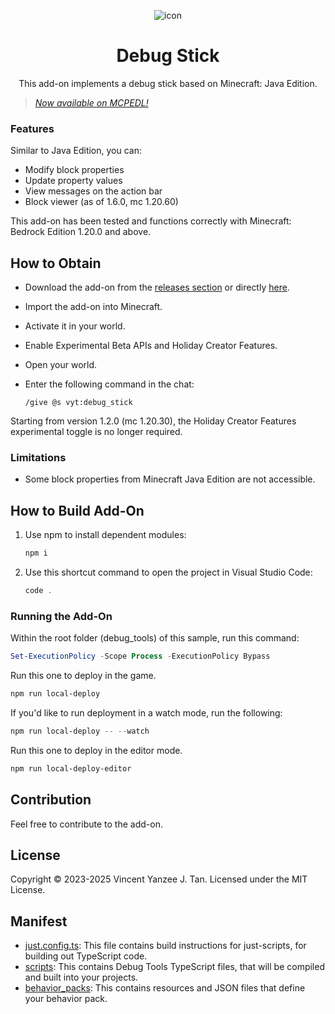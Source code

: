 <div align="center">

![icon](pack/pack_icon.png)

# Debug Stick

This add-on implements a debug stick based on Minecraft: Java Edition.

</div>

> [*Now available on MCPEDL!*](https://mcpedl.com/debug-stick/)

### Features

Similar to Java Edition, you can:

- Modify block properties
- Update property values
- View messages on the action bar
- Block viewer (as of 1.6.0, mc 1.20.60)

This add-on has been tested and functions correctly with Minecraft: Bedrock
Edition 1.20.0 and above.

## How to Obtain

- Download the add-on from the [releases section][releases] or directly [here][dl].
- Import the add-on into Minecraft.
- Activate it in your world.
- Enable Experimental Beta APIs and Holiday Creator Features.
- Open your world.
- Enter the following command in the chat:

    ```text
    /give @s vyt:debug_stick
    ```

Starting from version 1.2.0 (mc 1.20.30), the Holiday Creator Features
experimental toggle is no longer required.

### Limitations

- Some block properties from Minecraft Java Edition are not accessible.


## How to Build Add-On

1. Use npm to install dependent modules:

   ```powershell
   npm i
   ```

1. Use this shortcut command to open the project in Visual Studio Code:

   ```powershell
   code .
   ```

### Running the Add-On

Within the root folder (debug_tools) of this sample, run this command:

```powershell
Set-ExecutionPolicy -Scope Process -ExecutionPolicy Bypass
```

Run this one to deploy in the game.

```powershell
npm run local-deploy
```

If you'd like to run deployment in a watch mode, run the following:

```powershell
npm run local-deploy -- --watch
```

Run this one to deploy in the editor mode.

```powershell
npm run local-deploy-editor
```

## Contribution

Feel free to contribute to the add-on.

## License

Copyright &copy; 2023-2025 Vincent Yanzee J. Tan. Licensed under the MIT License.

[releases]: https://github.com/vytdev/debug-stick/releases
[dl]: https://github.com/vytdev/debug-stick/releases/latest/download/debug-stick.mcpack

## Manifest

- [just.config.ts](https://github.com/microsoft/minecraft-samples/blob/main/debug_tools/just.config.ts): This file contains build instructions for just-scripts, for building out TypeScript code.
- [scripts](https://github.com/microsoft/minecraft-samples/blob/main/debug_tools/scripts): This contains Debug Tools TypeScript files, that will be compiled and built into your projects.
- [behavior_packs](https://github.com/microsoft/minecraft-samples/blob/main/debug_tools/behavior_packs): This contains resources and JSON files that define your behavior pack.